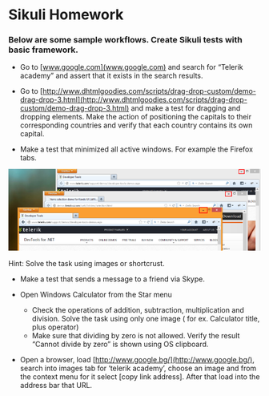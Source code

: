 # Sikuli Homework
### Below are some sample workflows. Create Sikuli tests with basic framework.
* Go to [www.google.com](www.google.com) and search for “Telerik academy” and assert that it exists in the search results.

* Go to [http://www.dhtmlgoodies.com/scripts/drag-drop-custom/demo-drag-drop-3.html](http://www.dhtmlgoodies.com/scripts/drag-drop-custom/demo-drag-drop-3.html) and make a test for dragging and dropping elements. Make the action of positioning the capitals to their corresponding countries and verify that each country contains its own capital. 

* Make a test that minimized all active windows. For example the Firefox tabs.

<img src="images/activeWindows.png" />

Hint: Solve the task using images or shortcrust.

* Make a test that sends a message to a friend via Skype.

* Open Windows Calculator from the Star menu 
	* Check the operations of addition, subtraction, multiplication and division. Solve the task using only one image ( for ex. Calculator title, plus operator)
	* Make sure that dividing by zero is not allowed. Verify the result “Cannot divide by zero” is shown using OS clipboard.
	
* Open a browser, load [http://www.google.bg/](http://www.google.bg/), search into images tab for ‘telerik academy’, choose an image and from the context menu for it select [copy link address]. After that load into the address bar that URL.



